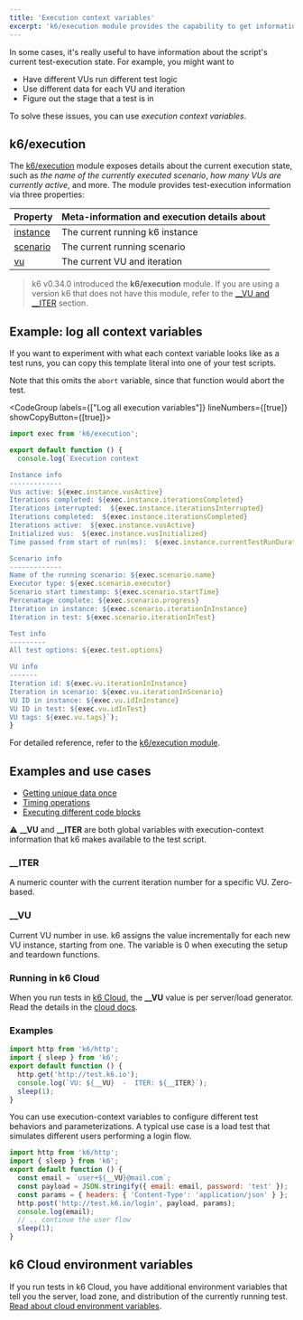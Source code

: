 ```yaml
---
title: 'Execution context variables'
excerpt: 'k6/execution module provides the capability to get information about the current test execution state inside the test script'
---
```

In some cases, it's really useful to have information about the script's current test-execution state. For example, you might want to
- Have different VUs run different test logic
- Use different data for each VU and iteration
- Figure out the stage that a test is in

To solve these issues, you can use *execution context variables*.

## k6/execution

The [k6/execution](/javascript-api/k6-execution) module exposes details about the current execution state, such as _the name of the currently executed scenario_, _how many VUs are currently active_, and more.
The module provides test-execution information via three properties:

| Property                                           | Meta-information and execution details about                                      |
| -------------------------------------------------- | ---------------------------------------------------------------------------- |
| [instance](/javascript-api/k6-execution/#instance) | The current running k6 instance  |
| [scenario](/javascript-api/k6-execution/#scenario) | The current running scenario    |
| [vu](/javascript-api/k6-execution/#vu)             | The current VU and iteration    |

> k6 v0.34.0 introduced the **k6/execution** module.
> If you are using a version k6 that does not have this module,
> refer to the [\_\_VU and \_\_ITER](/using-k6/execution-context-variables/#__vu-and-__iter-discouraged) section.


## Example: log all context variables

If you want to experiment with what each context variable looks like as a test runs,
you can copy this template literal into one of your test scripts.

Note that this omits the `abort` variable, since that function would abort the test.

<CodeGroup labels={["Log all execution variables"]} lineNumbers={[true]} showCopyButton={[true]}>

```javascript
import exec from 'k6/execution';

export default function () {
  console.log(`Execution context

Instance info
-------------
Vus active: ${exec.instance.vusActive}
Iterations completed: ${exec.instance.iterationsCompleted}
Iterations interrupted:  ${exec.instance.iterationsInterrupted}
Iterations completed:  ${exec.instance.iterationsCompleted}
Iterations active:  ${exec.instance.vusActive}
Initialized vus:  ${exec.instance.vusInitialized}
Time passed from start of run(ms):  ${exec.instance.currentTestRunDuration}

Scenario info
-------------
Name of the running scenario: ${exec.scenario.name}
Executor type: ${exec.scenario.executor}
Scenario start timestamp: ${exec.scenario.startTime}
Percenatage complete: ${exec.scenario.progress}
Iteration in instance: ${exec.scenario.iterationInInstance}
Iteration in test: ${exec.scenario.iterationInTest}

Test info
---------
All test options: ${exec.test.options}

VU info
-------
Iteration id: ${exec.vu.iterationInInstance}
Iteration in scenario: ${exec.vu.iterationInScenario}
VU ID in instance: ${exec.vu.idInInstance}
VU ID in test: ${exec.vu.idInTest}
VU tags: ${exec.vu.tags}`);
}
```

</CodeGroup>

For detailed reference, refer to the [k6/execution module](/javascript-api/k6-execution).

## Examples and use cases

- [Getting unique data once](/examples/data-parameterization#retrieving-unique-data)
- [Timing operations](/javascript-api/k6-execution/#timing-operations)
- [Executing different code blocks](/javascript-api/k6-execution/#script-naming)

<Collapsible title="_VU and _ITER (discouraged)" tag="h2">

⚠️  **\_\_VU** and **\_\_ITER** are both global variables with execution-context information that k6 makes available to the test script.

### \_\_ITER

A numeric counter with the current iteration number for a specific VU. Zero-based.

### \_\_VU

Current VU number in use. k6 assigns the value incrementally for each new VU instance, starting from one.
The variable is 0 when executing the setup and teardown functions.

### Running in k6 Cloud

When you run tests in [k6 Cloud](/cloud), the **\_\_VU** value is per server/load generator.
Read the details in the [cloud docs](/cloud/cloud-faq/general-questions/#how-many-vus-can-be-run-from-the-same-dedicated-ip).

### Examples

<CodeGroup labels={[]} lineNumbers={[true]}>

```javascript
import http from 'k6/http';
import { sleep } from 'k6';
export default function () {
  http.get('http://test.k6.io');
  console.log(`VU: ${__VU}  -  ITER: ${__ITER}`);
  sleep(1);
}
```

</CodeGroup>

You can use execution-context variables to configure different test behaviors and parameterizations.
A typical use case is a load test that simulates different users performing a login flow.

<CodeGroup labels={[]} lineNumbers={[true]}>

```javascript
import http from 'k6/http';
import { sleep } from 'k6';
export default function () {
  const email = `user+${__VU}@mail.com`;
  const payload = JSON.stringify({ email: email, password: 'test' });
  const params = { headers: { 'Content-Type': 'application/json' } };
  http.post('http://test.k6.io/login', payload, params);
  console.log(email);
  // .. continue the user flow
  sleep(1);
}
```
</CodeGroup>

</Collapsible>

## k6 Cloud environment variables

If you run tests in k6 Cloud, you have additional environment variables that tell you the server, load zone, and distribution of the currently running test.
[Read about cloud environment variables](/cloud/creating-and-running-a-test/cloud-tests-from-the-cli/#cloud-environment-variables).

